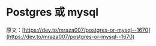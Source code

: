 # Postgres 或 mysql

原文：[https://dev.to/mraza007/postgres-or-mysql--1670](https://dev.to/mraza007/postgres-or-mysql--1670)